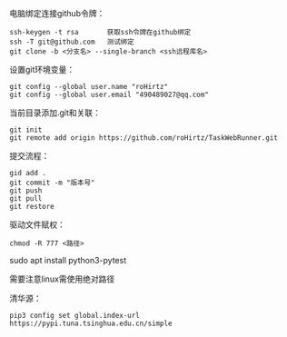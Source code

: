 电脑绑定连接github令牌：

    ssh-keygen -t rsa       获取ssh令牌在github绑定
    ssh -T git@github.com   测试绑定
    git clone -b <分支名> --single-branch <ssh远程库名>

设置git环境变量：

    git config --global user.name "roHirtz"
    git config --global user.email "490489027@qq.com"

当前目录添加.git和关联：

    git init
    git remote add origin https://github.com/roHirtz/TaskWebRunner.git

提交流程：

    gid add .
    git commit -m "版本号"
    git push
    git pull
    git restore

驱动文件赋权：

    chmod -R 777 <路径>

sudo apt install python3-pytest

需要注意linux需使用绝对路径

清华源：

    pip3 config set global.index-url https://pypi.tuna.tsinghua.edu.cn/simple